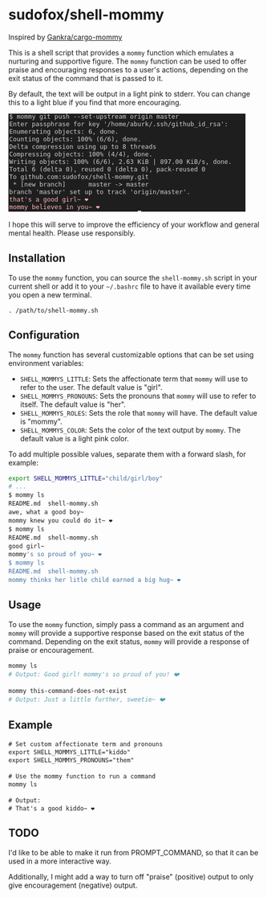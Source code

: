 # sudofox/shell-mommy

Inspired by [Gankra/cargo-mommy](https://github.com/Gankra/cargo-mommy)

This is a shell script that provides a `mommy` function which emulates a nurturing and supportive figure. The `mommy` function can be used to offer praise and encouraging responses to a user's actions, depending on the exit status of the command that is passed to it.

By default, the text will be output in a light pink to stderr. You can change this to a light blue if you find that more encouraging.

<img src="preview.png" alt="Example" ></a>


I hope this will serve to improve the efficiency of your workflow and general mental health. Please use responsibly.

## Installation

To use the `mommy` function, you can source the `shell-mommy.sh` script in your current shell or add it to your `~/.bashrc` file to have it available every time you open a new terminal.

```
. /path/to/shell-mommy.sh
```

## Configuration

The `mommy` function has several customizable options that can be set using environment variables:

- `SHELL_MOMMYS_LITTLE`: Sets the affectionate term that `mommy` will use to refer to the user. The default value is "girl".
- `SHELL_MOMMYS_PRONOUNS`: Sets the pronouns that `mommy` will use to refer to itself. The default value is "her".
- `SHELL_MOMMYS_ROLES`: Sets the role that `mommy` will have. The default value is "mommy".
- `SHELL_MOMMYS_COLOR`: Sets the color of the text output by `mommy`. The default value is a light pink color.

To add multiple possible values, separate them with a forward slash, for example:

```sh
export SHELL_MOMMYS_LITTLE="child/girl/boy"
# ...
$ mommy ls
README.md  shell-mommy.sh
awe, what a good boy~
mommy knew you could do it~ ❤️
$ mommy ls
README.md  shell-mommy.sh
good girl~
mommy's so proud of you~ ❤️
$ mommy ls
README.md  shell-mommy.sh
mommy thinks her litle child earned a big hug~ ❤️
```

## Usage

To use the `mommy` function, simply pass a command as an argument and `mommy` will provide a supportive response based on the exit status of the command. Depending on the exit status, `mommy` will provide a response of praise or encouragement.

```sh
mommy ls
# Output: Good girl! mommy's so proud of you! ❤️

mommy this-command-does-not-exist
# Output: Just a little further, sweetie~ ❤️
```

## Example

```
# Set custom affectionate term and pronouns
export SHELL_MOMMYS_LITTLE="kiddo"
export SHELL_MOMMYS_PRONOUNS="them"

# Use the mommy function to run a command
mommy ls

# Output:
# That's a good kiddo~ ❤️
```

## TODO

I'd like to be able to make it run from PROMPT_COMMAND, so that it can be used in a more interactive way.

Additionally, I might add a way to turn off "praise" (positive) output to only give encouragement (negative) output.

